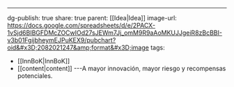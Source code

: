 ---
dg-publish: true
share: true
parent: [[Idea\|Idea]]
image-url: https://docs.google.com/spreadsheets/d/e/2PACX-1vSjd6BIBGFDMcZOCwIOd27sJEWm7Jj_omM9R9aAoMKUJJgeiR8zBcBBI-v3b01FgijbheymEJPuKEX9/pubchart?oid&#x3D;2082021247&amp;format&#x3D;image
tags:
- [[InnBoK\|InnBoK]]
- [[content\|content]]
---A mayor innovación, mayor riesgo y recompensas potenciales.